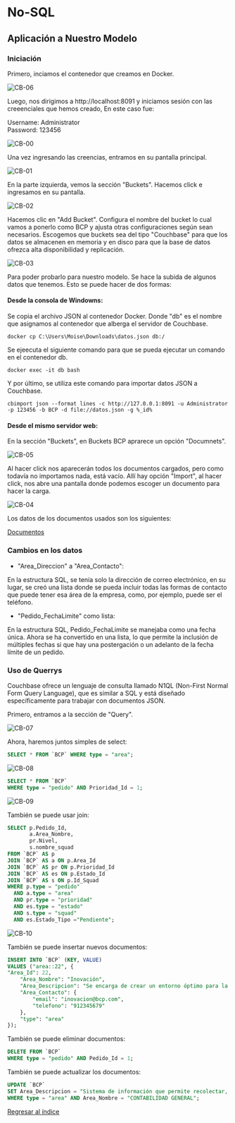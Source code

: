 # No-SQL



## Aplicación a Nuestro Modelo

### Iniciación


Primero, inciamos el contenedor que creamos en Docker.

<div>
<img src=".\resources\NoSQL\CB-06.jpeg" alt="CB-06" style="width: auto; height: auto;"/>
</div>

Luego, nos dirigimos a http://localhost:8091 y iniciamos sesión con las creeenciales que hemos creado, En este caso fue:

Username: Administrator     
Password: 123456

<div>
<img src=".\resources\NoSQL\CB-00.jpeg" alt="CB-00" style="width: auto; height: auto;"/>
</div>

Una vez ingresando las creencias, entramos en su pantalla principal.

<div>
<img src=".\resources\NoSQL\CB-01.jpeg" alt="CB-01" style="width: auto; height: auto;"/>
</div>

En la parte izquierda, vemos la sección "Buckets". Hacemos click e ingresamos en su pantalla.

<div>
<img src=".\resources\NoSQL\CB-02.jpeg" alt="CB-02" style="width: auto; height: auto;"/>
</div>

Hacemos clic en "Add Bucket". Configura el nombre del bucket lo cual vamos a ponerlo como BCP y ajusta otras configuraciones según sean necesarios. Escogemos que buckets sea del tipo "Couchbase" para que los datos se almacenen en memoria y en disco para que la base de datos ofrezca alta disponibilidad y replicación.

<div>
<img src=".\resources\NoSQL\CB-03.jpeg" alt="CB-03" style="width: auto; height: auto;"/>
</div>

Para poder probarlo para nuestro modelo. Se hace la subida de algunos datos que tenemos. Esto se puede hacer de dos formas: 

#### Desde la consola de Windowns: 

Se copia el archivo JSON al contenedor Docker. Donde "db" es el nombre que asignamos al contenedor que alberga el servidor de Couchbase.


```
docker cp C:\Users\Moise\Downloads\datos.json db:/
```

Se ejeecuta el siguiente comando para que se pueda ejecutar un  comando en el contenedor db.

```
docker exec -it db bash
```

Y por último, se utiliza este comando para importar datos JSON a Couchbase.

```
cbimport json --format lines -c http://127.0.0.1:8091 -u Administrator -p 123456 -b BCP -d file://datos.json -g %_id%
```

#### Desde el mismo servidor web:

En la sección "Buckets", en Buckets BCP aprarece un opción "Documnets".

<div>
<img src=".\resources\NoSQL\CB-05.jpeg" alt="CB-05" style="width: auto; height: auto;"/>
</div>

Al hacer click nos aparecerán todos los documentos cargados, pero como todavía no importamos nada, está vacío.  Allí hay opción "Import", al hacer click, nos abre una pantalla donde podemos escoger un documento para hacer la carga.

<div>
<img src=".\resources\NoSQL\CB-04.jpeg" alt="CB-04" style="width: auto; height: auto;"/>
</div>

Los datos de los documentos usados son los siguientes:

[Documentos](/Monografia/resources/NoSQL/datos.md)


### Cambios en los datos

* "Area_Direccion" a "Area_Contacto":

En la estructura SQL, se tenía solo la dirección de correo electrónico, en su lugar, se creó una lista donde se pueda incluir todas las formas de contacto que puede tener esa área de la empresa, como, por ejemplo, puede ser el teléfono.

* "Pedido_FechaLimite" como lista:

En la estructura SQL, Pedido_FechaLimite se manejaba como una fecha única. Ahora se ha convertido en una lista, lo que permite la inclusión de múltiples fechas si que hay una postergación o un adelanto de la fecha límite de un pedido.


### Uso de Querrys

Couchbase ofrece un lenguaje de consulta llamado N1QL (Non-First Normal Form Query Language), que es similar a SQL y está diseñado específicamente para trabajar con documentos JSON.

Primero, entramos a la sección de "Query".

<div>
<img src=".\resources\NoSQL\CB-07.jpeg" alt="CB-07" style="width: auto; height: auto;"/>
</div>

Ahora, haremos juntos simples de select:

```sql
SELECT * FROM `BCP` WHERE type = "area";
```
<div>
<img src=".\resources\NoSQL\CB-08.jpeg" alt="CB-08" style="width: auto; height: auto;"/>
</div>

```sql
SELECT * FROM `BCP` 
WHERE type = "pedido" AND Prioridad_Id = 1;
```

<div>
<img src=".\resources\NoSQL\CB-09.jpeg" alt="CB-09" style="width: auto; height: auto;"/>
</div>

También se puede usar join:

```sql
SELECT p.Pedido_Id, 
       a.Area_Nombre, 
       pr.Nivel,
       s.nombre_squad
FROM `BCP` AS p
JOIN `BCP` AS a ON p.Area_Id
JOIN `BCP` AS pr ON p.Prioridad_Id
JOIN `BCP` AS es ON p.Estado_Id
JOIN `BCP` AS s ON p.Id_Squad
WHERE p.type = "pedido"
  AND a.type = "area"
  AND pr.type = "prioridad"
  AND es.type = "estado"
  AND s.type = "squad"
  AND es.Estado_Tipo ="Pendiente";
  ```

<div>
<img src=".\resources\NoSQL\CB-10.jpeg" alt="CB-10" style="width: auto; height: auto;"/>
</div>

También se puede insertar nuevos documentos:

```sql
INSERT INTO `BCP` (KEY, VALUE)
VALUES ("area::22", {
"Area_Id": 22,
    "Area_Nombre": "Inovación",
    "Area_Descripcion": "Se encarga de crear un entorno óptimo para la generación, desarrollo y ejecución de ideas disruptivas.",
    "Area_Contacto": {
        "email": "inovacion@bcp.com",
        "telefono": "912345679"
    },
    "type": "area"
});
```

También se puede eliminar documentos:

```sql
DELETE FROM `BCP`
WHERE type = "pedido" AND Pedido_Id = 1;
```

También se puede actualizar los documentos:

```sql
UPDATE `BCP`
SET Area_Descripcion = "Sistema de información que permite recolectar, registrar, procesar y generar informes."
WHERE type = "area" AND Area_Nombre = "CONTABILIDAD GENERAL";
```


[Regresar al índice](Indice.md)